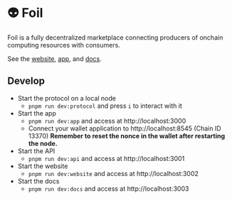 # 👽 Foil

Foil is a fully decentralized marketplace connecting producers of onchain computing resources with consumers.

See the [website](https://foil.xyz), [app](https://app.foil.xyz), and [docs](https://docs.foil.xyz).

## Develop

- Start the protocol on a local node
  - `pnpm run dev:protocol` and press `i` to interact with it
- Start the app
  - `pnpm run dev:app` and access at http://localhost:3000
  - Connect your wallet application to http://localhost:8545 (Chain ID 13370) **Remember to reset the nonce in the wallet after restarting the node.**
- Start the API
  - `pnpm run dev:api` and access at http://localhost:3001
- Start the website
  - `pnpm run dev:website` and access at http://localhost:3002
- Start the docs
  - `pnpm run dev:docs` and access at http://localhost:3003